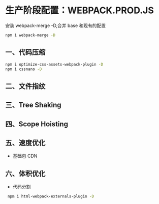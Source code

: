 # 生产阶段配置：WEBPACK.PROD.JS

安装 webpack-merge -D,合并 base 和现有的配置

```bash
npm i webpack-merge -D
```

## 一、代码压缩

```bash
npm i optimize-css-assets-webpack-plugin -D
npm i cssnano -D
```

## 二、文件指纹

## 三、Tree Shaking

## 四、Scope Hoisting

## 五、速度优化

-   基础包 CDN


## 六、体积优化

-   代码分割

```bash
 npm i html-webpack-externals-plugin -D
```
